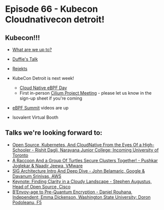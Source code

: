 # Episode 66 - Kubecon Cloudnativecon detroit!


## Kubecon!!!

* [What are we up to?](https://cilium.io/blog/2022/10/17/cilium-kubecon-na-talks/) 

* [Duffie's Talk](https://sched.co/184sp)

* [Rejekts](https://cloud-native.rejekts.io/)

* KubeCon Detroit is next week! 
    * [Cloud Native eBPF Day](https://events.linuxfoundation.org/cloud-native-ebpf-day-north-america/program/schedule/)
    * First in-person [Cilium Project Meeting](https://https://docs.google.com/document/d/1GXHNt3JrmvZY_uYI9sO4SHLej2E5SCpLpZsD0fpk3Ms/edit?usp=sharing) - please let us know in the sign-up sheet if you're coming 

* [eBPF Summit](https://ebpf.io/summit-2022/) videos are up

* Isovalent Virtual Booth

## Talks we're looking forward to:

* [Open Source, Kubernetes, And CloudNative From the Eyes Of a High-Schooler - Rishit Dagli, Narayana Junior College; Incoming University of Toronto](https://kccncna2022.sched.com/event/184sa/cl-lightning-talk-open-source-kubernetes-and-cloudnative-from-the-eyes-of-a-high-schooler-rishit-dagli-narayana-junior-college-incoming-university-of-toronto?iframe=yes&w=100%&sidebar=yes&bg=no)
* [A Raccoon And a Group Of Turtles Secure Clusters Together! - Pushkar Joglekar & Naadir Jeewa, VMware](https://kccncna2022.sched.com/event/182HO/a-raccoon-and-a-group-of-turtles-secure-clusters-together-pushkar-joglekar-naadir-jeewa-vmware?iframe=yes&w=100%&sidebar=yes&bg=no)
* [SIG Architecture Intro And Deep Dive - John Belamaric, Google & Davanum Srinivas, AWS](https://kccncna2022.sched.com/event/182NI/sig-architecture-intro-and-deep-dive-john-belamaric-google-davanum-srinivas-aws?iframe=yes&w=100%&sidebar=yes&bg=no)
* [Keynote: Finding Clarity in a Cloudy Landscape - Stephen Augustus, Head of Open Source, Cisco](https://kccncna2022.sched.com/event/182Lz/keynote-finding-clarity-in-a-cloudy-landscape-stephen-augustus-head-of-open-source-cisco?iframe=yes&w=100%&sidebar=yes&bg=no)
* [B’Envoy-age to Pre-Quantum Encryption - Daniel Rouhana, Independent; Emma Dickenson, Washington State University; Doron Podoleanu, F5](https://kccncna2022.sched.com/event/182KF/benvoy-age-to-pre-quantum-encryption-daniel-rouhana-independent-emma-dickenson-washington-state-university-doron-podoleanu-f5?iframe=yes&w=100%&sidebar=yes&bg=no)